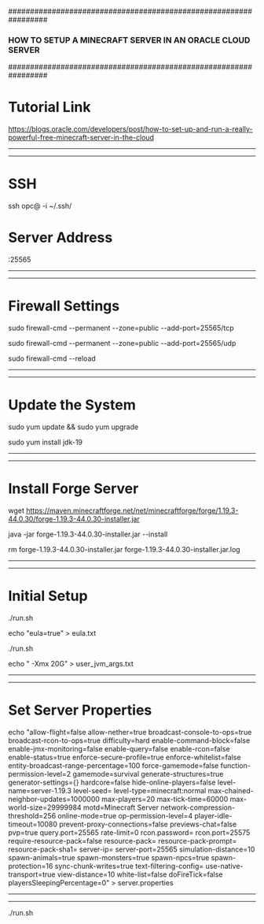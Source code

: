 #################################################################
### HOW TO SETUP A MINECRAFT SERVER IN AN ORACLE CLOUD SERVER ###
#################################################################


# Tutorial Link
https://blogs.oracle.com/developers/post/how-to-set-up-and-run-a-really-powerful-free-minecraft-server-in-the-cloud


********************
********************


# SSH
ssh opc@<public ip> -i ~/.ssh/<key file>


# Server Address
<public ip>:25565


********************
********************


# Firewall Settings

sudo firewall-cmd --permanent --zone=public --add-port=25565/tcp

sudo firewall-cmd --permanent --zone=public --add-port=25565/udp

sudo firewall-cmd --reload


********************
********************


# Update the System

sudo yum update && sudo yum upgrade

sudo yum install jdk-19


********************
********************


# Install Forge Server

wget https://maven.minecraftforge.net/net/minecraftforge/forge/1.19.3-44.0.30/forge-1.19.3-44.0.30-installer.jar

java -jar forge-1.19.3-44.0.30-installer.jar --install

rm forge-1.19.3-44.0.30-installer.jar forge-1.19.3-44.0.30-installer.jar.log


********************
********************


# Initial Setup

./run.sh

echo "eula=true" > eula.txt

./run.sh

echo " -Xmx 20G" > user_jvm_args.txt


********************
********************


# Set Server Properties

echo "allow-flight=false
allow-nether=true
broadcast-console-to-ops=true
broadcast-rcon-to-ops=true
difficulty=hard
enable-command-block=false
enable-jmx-monitoring=false
enable-query=false
enable-rcon=false
enable-status=true
enforce-secure-profile=true
enforce-whitelist=false
entity-broadcast-range-percentage=100
force-gamemode=false
function-permission-level=2
gamemode=survival
generate-structures=true
generator-settings={}
hardcore=false
hide-online-players=false
level-name=server-1.19.3
level-seed=
level-type=minecraft\:normal
max-chained-neighbor-updates=1000000
max-players=20
max-tick-time=60000
max-world-size=29999984
motd=Minecraft Server
network-compression-threshold=256
online-mode=true
op-permission-level=4
player-idle-timeout=10080
prevent-proxy-connections=false
previews-chat=false
pvp=true
query.port=25565
rate-limit=0
rcon.password=
rcon.port=25575
require-resource-pack=false
resource-pack=
resource-pack-prompt=
resource-pack-sha1=
server-ip=
server-port=25565
simulation-distance=10
spawn-animals=true
spawn-monsters=true
spawn-npcs=true
spawn-protection=16
sync-chunk-writes=true
text-filtering-config=
use-native-transport=true
view-distance=10
white-list=false
doFireTick=false
playersSleepingPercentage=0" > server.properties


********************
********************


./run.sh
